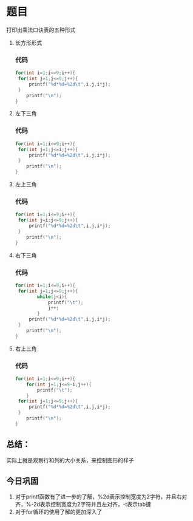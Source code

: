 # 题目

打印出乘法口诀表的五种形式

1. 长方形形式

   ### 代码

   ```c
   for(int i=1;i<=9;i++){
   	for(int j=1;j<=9;j++){
   		printf("%d*%d=%2d\t",i,j,i*j);
   	}
       printf("\n");
   }
   ```

   

2. 左下三角

   ### 代码

   ```c
   for(int i=1;i<=9;i++){
   	for(int j=1;j<=i;j++){
   		printf("%d*%d=%2d\t",i,j,i*j);
   	}
       printf("\n");
   }
   ```

   

3. 左上三角

   ### 代码

   ```c
   for(int i=1;i<=9;i++){
   	for(int j=i;j<=9;j++){
   		printf("%d*%d=%2d\t",i,j,i*j);
   	}
       printf("\n");
   }
   ```

   

4. 右下三角

   ### 代码

   ```c
   for(int i=1;i<=9;i++){
   	for(int j=1;j<=9;j++){
           while(j<i){
               printf("\t");
               j++;
           }
   		printf("%d*%d=%2d\t",i,j,i*j);
   	}
       printf("\n");
   }
   ```

   

5. 右上三角

   ### 代码

   ```c
   for(int i=1;i<=9;i++){
       for(int j=1;j<=9-i;j++){
           printf("\t");
       }
   	for(int j=1;j<=9;j++){
   		printf("%d*%d=%2d\t",i,j,i*j);
   	}
       printf("\n");
   }
   ```

   

## 总结：

实际上就是观察行和列的大小关系，来控制图形的样子

## 今日巩固

1. 对于printf函数有了进一步的了解，%2d表示控制宽度为2字符，并且右对齐，%-2d表示控制宽度为2字符并且左对齐，-t表示tab键
2. 对于for循环的使用了解的更加深入了